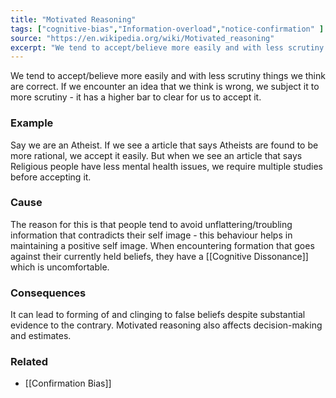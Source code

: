 ```yaml
---
title: "Motivated Reasoning"
tags: ["cognitive-bias","Information-overload","notice-confirmation" ]
source: "https://en.wikipedia.org/wiki/Motivated_reasoning"
excerpt: "We tend to accept/believe more easily and with less scrutiny things we think are correct."
---
```


We tend to accept/believe more easily and with less scrutiny things we think are correct. If we encounter an idea that we think is wrong, we subject it to more scrutiny - it has a higher bar to clear for us to accept it.

### Example

Say we are an Atheist. If we see a article that says Atheists are found to be more rational, we accept it easily. But when we see an article that says Religious people have less mental health issues, we require multiple studies before accepting it.

### Cause

The reason for this is that people tend to avoid unflattering/troubling information that contradicts their self image - this behaviour helps in maintaining a positive self image. When encountering formation that goes against their currently held beliefs, they have a [[Cognitive Dissonance]] which is uncomfortable.

### Consequences

It can lead to forming of and clinging to false beliefs despite substantial evidence to the contrary. Motivated reasoning also affects decision-making and estimates.


### Related

- [[Confirmation Bias]]
